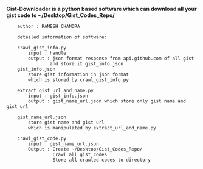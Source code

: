
**Gist-Downloader is a python based software which can download all your gist code to ~/Desktop/Gist_Codes_Repo/**

        author : RAMESH CHANDRA

        detailed information of software:

        crawl_gist_info.py 
            input : handle 
            output : json format response from api.github.com of all gist 
                    and store it gist_info.json
        gist_info.json 
            store gist information in json format
            which is stored by crawl_gist_info.py
            
        extract_gist_url_and_name.py 
            input : gist_info.json
            output : gist_name_url.json which store only gist name and gist url
        
        gist_name_url.json 
            store gist name and gist url 
            which is manipulated by extract_url_and_name.py
        
        crawl_gist_code.py 
            input : gist_name_url.json
            Output : Create ~/Desktop/Gist_Codes_Repo/
                     Crawl all gist codes 
                     Store all crawled codes to directory
